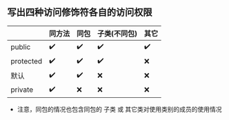 ## 写出四种访问修饰符各自的访问权限

|       | 同方法 | 同包  | 子类(不同包) |  其它  |
|-------| -------|-------|-------|-------|
|public  |  ✔️  |  ✔️   |  ✔️  |   ✔️  |
|protected|  ✔️ |  ✔️  |   ✔️  |    ❌   |
|  默认  |  ✔️  |  ✔️  |   ❌    |   ❌    |
| private|  ✔️  |   ❌    |   ❌    |    ❌   |

- 注意，同包的情况也包含同包的 子类 或 其它类对使用类别的成员的使用情况
